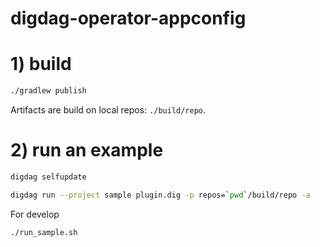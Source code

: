 # digdag-operator-appconfig

# 1) build

```sh
./gradlew publish
```

Artifacts are build on local repos: `./build/repo`.

# 2) run an example

```sh
digdag selfupdate

digdag run --project sample plugin.dig -p repos=`pwd`/build/repo -a
```

For develop

```sh
./run_sample.sh
```
